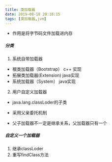 ```yaml
---
title: 类加载器
date: 2019-08-18 20:18:15
tags: [类加载器,jvm]
---
```


- 作用是将字节码文件加载进内存
##### 分类
1. 系统自带加载器
- 根类加载器（Bootstrap） c++ 实现
- 拓展类加载器(Extension)  java实现
- 系统加载器（System）  java实现
2. 用户自定义加载器
- java.lang.classLoder的子类

- 采用父亲委托机制
- 父子加载器不一定是继承关系，父加载器只有一个

##### 自定义一个加载器
1. 继承classLoder
2. 重写findClass方法